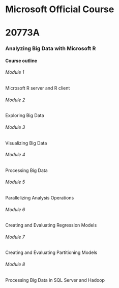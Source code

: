 
# Microsoft Official Course 
# 20773A
### Analyzing Big Data with Microsoft R

#### Course outline 

###### Module 1

Microsoft R server and R client

###### Module 2

Exploring Big Data

###### Module 3

Visualizing Big Data

###### Module 4

Processing Big Data

###### Module 5

Parallelizing Analysis Operations

###### Module 6

Creating and Evaluating Regression Models

###### Module 7

Creating and Evaluating Partitioning Models

###### Module 8

Processing Big Data in SQL Server and Hadoop


